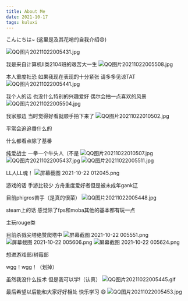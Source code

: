 ```yaml
---
title: About Me
date: 2021-10-17
tags: kuluxi
---
```

こんにちは~ (这里是及其花哨的自我介绍:smile:)

![QQ图片20211022005431.jpg](https://i.loli.net/2021/10/22/syUJqVQXFiG7t8W.jpg)

我是来自计算机Ⅱ类2104班的艰苦大一生 
![QQ图片20211022005508.jpg](https://i.loli.net/2021/10/22/zeSmv8EpNn5RGdH.jpg)

本人重度社恐  如果我现在表现的十分紧张  请多多见谅TAT
![QQ图片20211022005441.jpg](https://i.loli.net/2021/10/22/PboBLtVhU3sMKQ4.jpg)

我个人的话  也没什么特别的兴趣爱好  偶尔会拍一点喜欢的风景
![QQ图片20211022005504.jpg](https://i.loli.net/2021/10/22/Ge2MEOhwmV4QRPa.jpg)

我家那边  当时觉得好看就顺手拍下来了
![QQ图片20211022010502.jpg](https://i.loli.net/2021/10/22/3LyCd4opzWPSTkv.jpg)

平常会追追番什么的

什么都看点除了基番

纯爱战士  一拳一个牛头人（不是
![QQ图片20211022010507.jpg](https://i.loli.net/2021/10/22/Okw5pWTPnEdqmze.jpg)
![QQ图片20211022005437.jpg](https://i.loli.net/2021/10/22/RAhqZ4UjsObldwW.jpg)
![QQ图片20211022005511.jpg](https://i.loli.net/2021/10/22/FeNADWtqHmPkRsE.jpg)

LL人LL魂！
![屏幕截图 2021-10-22 012045.png](https://i.loli.net/2021/10/22/V1LNv7cAs9t2jkq.png)

游戏的话  手游比较少  方舟重度爱好者但是被未成年gank辽

目前phigros苦手（是真的很菜）
![QQ图片20211022005448.jpg](https://i.loli.net/2021/10/22/fbA9gRjSp6a8vzM.jpg)

steam上的话  感觉除了fps和moba其他的基本都有玩一点 

主玩rouge类

目前杀戮尖塔绝赞爬塔中
![屏幕截图 2021-10-22 005551.png](https://i.loli.net/2021/10/22/TL8p6QitaBJAjw5.png)
![屏幕截图 2021-10-22 005606.png](https://i.loli.net/2021/10/22/qnDOruxMtiQPvzh.png)
![屏幕截图 2021-10-22 005624.png](https://i.loli.net/2021/10/22/5ws2fXaBFdmYJj1.png)

想进游戏部/树莓部 

wgg！wgg！（划掉）

虽然我没什么技术 但是我可以学!（认真）
![QQ图片20211022005445.gif](https://i.loli.net/2021/10/22/7IER2ZLVjHCWQgF.gif)

最后希望以后能和大家好好相处 快乐学习 :smile:
![QQ图片20211022005453.jpg](https://i.loli.net/2021/10/22/5C2iUdorunINZSE.jpg)